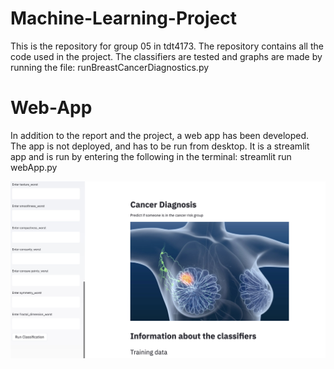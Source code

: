 # Machine-Learning-Project
This is the repository for group 05 in tdt4173. The repository contains all the code used in the project. The classifiers are tested and graphs are made by running the file: runBreastCancerDiagnostics.py

# Web-App
In addition to the report and the project, a web app has been developed. The app is not deployed, and has to be run from desktop. It is a streamlit app and is run by entering the following in the terminal: streamlit run webApp.py

![Alt text](app.jpg?raw=true "Title")

